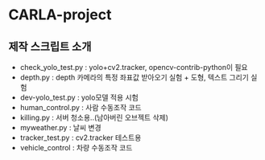 # CARLA-project  
## 제작 스크립트 소개
- check_yolo_test.py : yolo+cv2.tracker, opencv-contrib-python이 필요
- depth.py : depth 카메라의 특정 좌표값 받아오기 실험 + 도형, 텍스트 그리기 실험
- dev-yolo_test.py : yolo모델 적용 시험
- human_control.py : 사람 수동조작 코드
- killing.py : 서버 청소용..(남아버린 오브젝트 삭제)
- myweather.py : 날씨 변경
- tracker_test.py : cv2.tracker 테스트용
- vehicle_control : 차량 수동조작 코드
